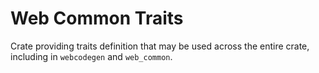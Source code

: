 # Web Common Traits

Crate providing traits definition that may be used across the entire crate, including in `webcodegen` and `web_common`.